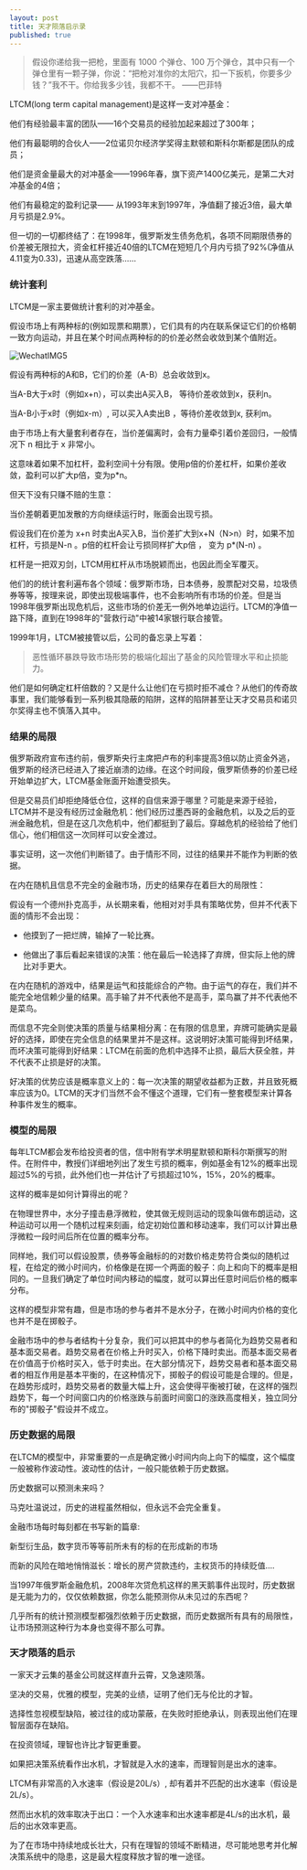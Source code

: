 ```yaml
---
layout: post
title: 天才陨落启示录
published: true
---
```


> 假设你递给我一把枪，里面有 1000 个弹仓、100 万个弹仓，其中只有一个弹仓里有一颗子弹，你说：“把枪对准你的太阳穴，扣一下扳机，你要多少钱？”我不干。你给我多少钱，我都不干。                                                     ——巴菲特



LTCM(long term capital management)是这样一支对冲基金：

他们有经验最丰富的团队——16个交易员的经验加起来超过了300年；

他们有最聪明的合伙人——2位诺贝尔经济学奖得主默顿和斯科尔斯都是团队的成员；

他们是资金量最大的对冲基金——1996年春，旗下资产1400亿美元，是第二大对冲基金的4倍；

他们有最稳定的盈利记录—— 从1993年末到1997年，净值翻了接近3倍，最大单月亏损是2.9%。

但一切的一切都终结了：在1998年，俄罗斯发生债务危机，各项不同期限债券的价差被无限拉大，资金杠杆接近40倍的LTCM在短短几个月内亏损了92%(净值从4.11变为0.33)，迅速从高空跌落…...

### 统计套利

LTCM是一家主要做统计套利的对冲基金。

假设市场上有两种标的(例如现票和期票），它们具有的内在联系保证它们的价格朝一致方向运动，并且在某个时间点两种标的的价差必然会收敛到某个值附近。

![WechatIMG5](http://ww4.sinaimg.cn/large/006tNc79gy1g4b7d3luvoj31400u0ta7.jpg)

假设有两种标的A和B，它们的价差（A-B）总会收敛到x。

当A-B大于x时（例如x+n），可以卖出A买入B， 等待价差收敛到x，获利n。

当A-B小于x时（例如x-m）,  可以买入A卖出B ，等待价差收敛到x,  获利m。

由于市场上有大量套利者存在，当价差偏离时，会有力量牵引着价差回归，一般情况下 n 相比于 x 非常小。

这意味着如果不加杠杆，盈利空间十分有限。使用p倍的价差杠杆，如果价差收敛，盈利可以扩大p倍，变为p*n。

但天下没有只赚不赔的生意：

当价差朝着更加发散的方向继续运行时，账面会出现亏损。

假设我们在价差为 x+n 时卖出A买入B，当价差扩大到x+N（N>n）时，如果不加杠杆，亏损是N-n 。p倍的杠杆会让亏损同样扩大p倍 ， 变为 p*(N-n) 。

杠杆是一把双刃剑，LTCM用杠杆从市场脱颖而出，也因此而全军覆灭。

他们的的统计套利遍布各个领域：俄罗斯市场，日本债券，股票配对交易，垃圾债券等等，按理来说，即使出现极端事件，也不会影响所有市场的价差。但是当1998年俄罗斯出现危机后，这些市场的价差无一例外地单边运行。LTCM的净值一路下降，直到在1998年的"营救行动"中被14家银行联合接管。

1999年1月，LTCM被接管以后，公司的备忘录上写着：



> 恶性循环暴跌导致市场形势的极端化超出了基金的风险管理水平和止损能力。



他们是如何确定杠杆倍数的？又是什么让他们在亏损时拒不减仓？从他们的传奇故事里，我们能够看到一系列极其隐蔽的陷阱，这样的陷阱甚至让天才交易员和诺贝尔奖得主也不慎落入其中。

### 结果的局限

俄罗斯政府宣布违约前，俄罗斯央行主席把卢布的利率提高3倍以防止资金外逃，俄罗斯的经济已经进入了接近崩溃的边缘。在这个时间段，俄罗斯债券的价差已经开始单边扩大，LTCM基金账面开始遭受损失。

但是交易员们却拒绝降低仓位，这样的自信来源于哪里？可能是来源于经验，LTCM并不是没有经历过金融危机：他们经历过墨西哥的金融危机，以及之后的亚洲金融危机，但是在这几次危机中，他们都挺到了最后。穿越危机的经验给了他们信心，他们相信这一次同样可以安全渡过。

事实证明，这一次他们判断错了。由于情形不同，过往的结果并不能作为判断的依据。

在内在随机且信息不完全的金融市场，历史的结果存在着巨大的局限性：

假设有一个德州扑克高手，从长期来看，他相对对手具有策略优势，但并不代表下面的情形不会出现：

- 他摸到了一把烂牌，输掉了一轮比赛。

- 他做出了事后看起来错误的决策：他在最后一轮选择了弃牌，但实际上他的牌比对手更大。

在内在随机的游戏中，结果是运气和技能综合的产物。由于运气的存在，我们并不能完全地信赖少量的结果。高手输了并不代表他不是高手，菜鸟赢了并不代表他不是菜鸟。

而信息不完全则使决策的质量与结果相分离：在有限的信息里，弃牌可能确实是最好的选择，即使在完全信息的结果里并不是这样。这说明好决策可能得到坏结果，而坏决策可能得到好结果：LTCM在前面的危机中选择不止损，最后大获全胜，并不代表不止损是好的决策。

好决策的优势应该是概率意义上的：每一次决策的期望收益都为正数，并且致死概率应该为0。LTCM的天才们当然不会不懂这个道理，它们有一整套模型来计算各种事件发生的概率。

### 模型的局限

每年LTCM都会发布给投资者的信，信中附有学术明星默顿和斯科尔斯撰写的附件。在附件中，教授们详细地列出了发生亏损的概率，例如基金有12%的概率出现超过5%的亏损，此外他们也一并估计了亏损超过10%，15%，20%的概率。

这样的概率是如何计算得出的呢？

在物理世界中，水分子撞击悬浮微粒，使其做无规则运动的现象叫做布朗运动，这种运动可以用一个随机过程来刻画，给定初始位置和移动速率，我们可以计算出悬浮微粒一段时间后所在位置的概率分布。

同样地，我们可以假设股票，债券等金融标的的对数价格走势符合类似的随机过程，在给定的微小时间内，价格像是在掷一个两面的骰子：向上和向下的概率是相同的。一旦我们确定了单位时间内移动的幅度，就可以算出任意时间后价格的概率分布。

这样的模型非常有趣，但是市场的参与者并不是水分子，在微小时间内价格的变化也并不是在掷骰子。

金融市场中的参与者结构十分复杂，我们可以把其中的参与者简化为趋势交易者和基本面交易者。趋势交易者在价格上升时买入，价格下降时卖出。而基本面交易者在价值高于价格时买入，低于时卖出。在大部分情况下，趋势交易者和基本面交易者的相互作用是基本平衡的，在这种情况下，掷骰子的假设可能是合理的。但是，在趋势形成时，趋势交易者的数量大幅上升，这会使得平衡被打破，在这样的强烈趋势下，每一个时间窗口内的价格涨跌与前面时间窗口的涨跌高度相关，独立同分布的"掷骰子"假设并不成立。

### 历史数据的局限

在LTCM的模型中，非常重要的一点是确定微小时间内向上向下的幅度，这个幅度一般被称作波动性。波动性的估计，一般只能依赖于历史数据。

历史数据可以预测未来吗？

马克吐温说过，历史的进程虽然相似，但永远不会完全重复。

金融市场每时每刻都在书写新的篇章:

新型衍生品，数字货币等等前所未有的标的在形成新的市场

而新的风险在暗地悄悄滋长：增长的房产贷款违约，主权货币的持续贬值….

当1997年俄罗斯金融危机，2008年次贷危机这样的黑天鹅事件出现时，历史数据是无能为力的，仅仅依赖数据，你怎么能预测你从未见过的东西呢？

几乎所有的统计预测模型都强烈依赖于历史数据，而历史数据所有具有的局限性，让市场预测这种行为本身也变得不那么可靠。

### 天才陨落的启示

一家天才云集的基金公司就这样直升云霄，又急速陨落。

坚决的交易，优雅的模型，完美的业绩，证明了他们无与伦比的才智。

选择性忽视模型缺陷，被过往的成功蒙蔽，在失败时拒绝承认，则表现出他们在理智层面存在缺陷。

在投资领域，理智也许比才智更重要。

如果把决策系统看作出水机，才智就是入水的速率，而理智则是出水的速率。

LTCM有非常高的入水速率（假设是20L/s）, 却有着并不匹配的出水速率（假设是2L/s）。

然而出水机的效率取决于出口：一个入水速率和出水速率都是4L/s的出水机，最后的出水效率更高。

为了在市场中持续地成长壮大，只有在理智的领域不断精进，尽可能地思考并化解决策系统中的隐患，这是最大程度释放才智的唯一途径。

